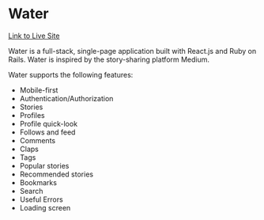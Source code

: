 # Water

[Link to Live Site](https://waterapp.herokuapp.com/)

Water is a full-stack, single-page application built with React.js and Ruby on Rails.  Water is inspired by the story-sharing platform Medium.

Water supports the following features:
  * Mobile-first
  * Authentication/Authorization
  * Stories
  * Profiles
  * Profile quick-look
  * Follows and feed
  * Comments
  * Claps
  * Tags
  * Popular stories
  * Recommended stories
  * Bookmarks
  * Search
  * Useful Errors
  * Loading screen
